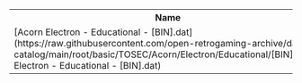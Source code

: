 <table>
<tr><th>Name</th><th>Size</th></tr>
<tr><td>[Acorn Electron - Educational - [BIN].dat](https://raw.githubusercontent.com/open-retrogaming-archive/dat-catalog/main/root/basic/TOSEC/Acorn/Electron/Educational/[BIN]/Acorn Electron - Educational - [BIN].dat)</td><td>1222</td></tr>
</table>
